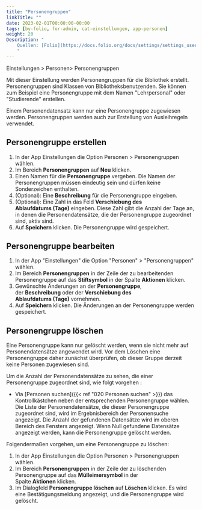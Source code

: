 ```yaml
---
title: "Personengruppen"
linkTitle: ""
date: 2023-02-01T00:00:00-00:00
tags: [by-folio, for-admin, cat-einstellungen, app-personen]
weight: 20
Description: "
    Quellen: [Folio](https://docs.folio.org/docs/settings/settings_users/settings_users/#settings--users--patron-groups) & [GBV](https://info.gbv.de/display/FOLIOGBVEXTERN/Einstellungen+%28Personen%29%3A+Personengruppen)
    "
---
```


Einstellungen > Personen> Personengruppen

Mit dieser Einstellung werden Personengruppen für die Bibliothek erstellt. Personengruppen sind Klassen von Bibliotheksbenutzenden. Sie können zum Beispiel eine Personengruppe mit dem Namen "Lehrpersonal" oder "Studierende" erstellen.

Einem Personendatensatz kann nur eine Personengruppe zugewiesen werden. Personengruppen werden auch zur Erstellung von Ausleihregeln verwendet.

## Personengruppe erstellen

1.  In der App Einstellungen die Option Personen > Personengruppen wählen.
2.  Im Bereich **Personengruppen** auf **Neu** klicken.
3.  Einen Namen für die **Personengruppe** vergeben. Die Namen der Personengruppen müssen eindeutig sein und dürfen keine Sonderzeichen enthalten.
4.  (Optional): Eine **Beschreibung** für die Personengruppe eingeben.
5.  (Optional): Eine Zahl in das Feld **Verschiebung des Ablaufdatums (Tage)** eingeben. Diese Zahl gibt die Anzahl der Tage an, in denen die Personendatensätze, die der Personengruppe zugeordnet sind, aktiv sind.
6.  Auf **Speichern** klicken. Die Personengruppe wird gespeichert.

## Personengruppe bearbeiten

1.  In der App "Einstellungen" die Option "Personen" > "Personengruppen" wählen.
2.  Im Bereich **Personengruppen** in der Zeile der zu bearbeitenden Personengruppe auf das **Stiftsymbol** in der Spalte **Aktionen** klicken.
3.  Gewünschte Änderungen an der **Personengruppe**, der **Beschreibung** oder der **Verschiebung des Ablaufdatums (Tage)** vornehmen.
4.  Auf **Speichern** klicken. Die Änderungen an der Personengruppe werden gespeichert.

## Personengruppe löschen

Eine Personengruppe kann nur gelöscht werden, wenn sie nicht mehr auf Personendatensätze angewendet wird. Vor dem Löschen eine Personengruppe daher zunächst überprüfen, ob dieser Gruppe derzeit keine Personen zugewiesen sind.

Um die Anzahl der Personendatensätze zu sehen, die einer Personengruppe zugeordnet sind, wie folgt vorgehen :

* Via [Personen suchen]({{< ref "020 Personen suchen" >}}) das Kontrollkästchen neben der entsprechenden Personengruppe wählen. Die Liste der Personendatensätze, die dieser Personengruppe zugeordnet sind, wird im Ergebnisbereich der Personensuche angezeigt. Die Anzahl der gefundenen Datensätze wird im oberen Bereich des Fensters angezeigt. Wenn Null gefundene Datensätze angezeigt werden, kann die Personengruppe gelöscht werden.

Folgendermaßen vorgehen, um eine Personengruppe zu löschen:

1.  In der App Einstellungen die Option Personen > Personengruppen wählen.
2.  Im Bereich **Personengruppen** in der Zeile der zu löschenden Personengruppe auf das **Mülleimersymbol** in der Spalte **Aktionen** klicken.
3.  Im Dialogfeld **Personengruppe löschen** auf **Löschen** klicken. Es wird eine Bestätigungsmeldung angezeigt, und die Personengruppe wird gelöscht.
